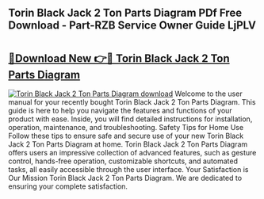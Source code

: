 ## Torin Black Jack 2 Ton Parts Diagram PDf Free Download - Part-RZB Service Owner Guide LjPLV

# <h2><a href="http://dfjo2j.blite.top/?on=Torin+Black+Jack+2+Ton+Parts+Diagram">🔗Download New 👉🔴 Torin Black Jack 2 Ton Parts Diagram</a></h2>

[![Torin Black Jack 2 Ton Parts Diagram download](https://i.imgur.com/lujVjoI.png)](http://dfjo2j.blite.top/?on=Torin+Black+Jack+2+Ton+Parts+Diagram)
Welcome to the user manual for your recently bought Torin Black Jack 2 Ton Parts Diagram. This guide is here to help you navigate the features and functions of your product with ease. Inside, you will find detailed instructions for installation, operation, maintenance, and troubleshooting. Safety Tips for Home Use Follow these tips to ensure safe and secure use of your new Torin Black Jack 2 Ton Parts Diagram at home. Torin Black Jack 2 Ton Parts Diagram offers users an impressive collection of advanced features, such as gesture control, hands-free operation, customizable shortcuts, and automated tasks, all easily accessible through the user interface. Your Satisfaction is Our Mission Torin Black Jack 2 Ton Parts Diagram. We are dedicated to ensuring your complete satisfaction.
